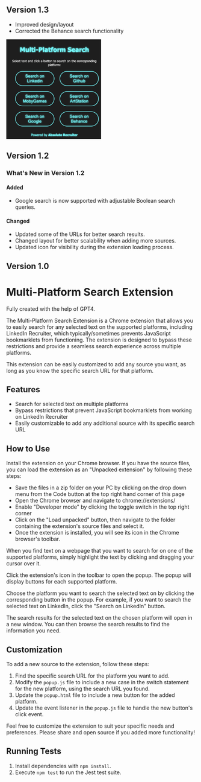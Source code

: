 ## Version 1.3
- Improved design/layout
- Corrected the Behance search functionality

<img src="./screenshot2.png" alt="Extension Screenshot" width="50%" />

## Version 1.2

### What's New in Version 1.2

#### Added
- Google search is now supported with adjustable Boolean search queries.

#### Changed
- Updated some of the URLs for better search results.
- Changed layout for better scalability when adding more sources.
- Updated icon for visibility during the extension loading process.



## Version 1.0
# Multi-Platform Search Extension
Fully created with the help of GPT4.

The Multi-Platform Search Extension is a Chrome extension that allows you to easily search for any selected text on the supported platforms, including LinkedIn Recruiter, which typically/sometimes prevents JavaScript bookmarklets from functioning. The extension is designed to bypass these restrictions and provide a seamless search experience across multiple platforms.

This extension can be easily customized to add any source you want, as long as you know the specific search URL for that platform.

## Features

- Search for selected text on multiple platforms
- Bypass restrictions that prevent JavaScript bookmarklets from working on LinkedIn Recruiter
- Easily customizable to add any additional source with its specific search URL

## How to Use

Install the extension on your Chrome browser. If you have the source files, you can load the extension as an "Unpacked extension" by following these steps:

- Save the files in a zip folder on your PC by clicking on the drop down menu from the Code button at the top right hand corner of this page
- Open the Chrome browser and navigate to chrome://extensions/
- Enable "Developer mode" by clicking the toggle switch in the top right corner
- Click on the "Load unpacked" button, then navigate to the folder containing the extension's source files and select it.
- Once the extension is installed, you will see its icon in the Chrome browser's toolbar.

When you find text on a webpage that you want to search for on one of the supported platforms, simply highlight the text by clicking and dragging your cursor over it.

Click the extension's icon in the toolbar to open the popup. The popup will display buttons for each supported platform.

Choose the platform you want to search the selected text on by clicking the corresponding button in the popup. For example, if you want to search the selected text on LinkedIn, click the "Search on LinkedIn" button.

The search results for the selected text on the chosen platform will open in a new window. You can then browse the search results to find the information you need.


## Customization

To add a new source to the extension, follow these steps:

1. Find the specific search URL for the platform you want to add.
2. Modify the `popup.js` file to include a new case in the switch statement for the new platform, using the search URL you found.
3. Update the `popup.html` file to include a new button for the added platform.
4. Update the event listener in the `popup.js` file to handle the new button's click event.

Feel free to customize the extension to suit your specific needs and preferences. Please share and open source if you added more functionality!

## Running Tests

1. Install dependencies with `npm install`.
2. Execute `npm test` to run the Jest test suite.
